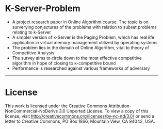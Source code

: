 # K-Server-Problem
- A project research paper in Online Algorithm course. The topic is on surverying conjectures of the problems with relation to subset problems relating to k-Server
- A simpler version of k-Server is the Paging Problem, which has real life application in virtual memory management utilized by operating systems
- The problem lies in the domain of Online Algorithm, vital to theory of Competitive Analysis
- The survey aims to circle down to the most effective competitive algorithm in hope of closing to k-competitive bound
- Performance is researched against various frameworks of adversary
---
# License
This work is licensed under the Creative Commons Attribution-NonCommercial-NoDerivs 3.0 Unported License. To view a copy of this license, visit http://creativecommons.org/licenses/by-nc-nd/3.0/ or send a letter to Creative Commons, PO Box 1866, Mountain View, CA 94042, USA.
